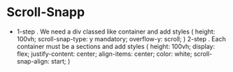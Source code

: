 # Scroll-Snapp

+ 1-step . We need a div classed like container and add styles (
  height: 100vh;
  scroll-snap-type: y mandatory;
  overflow-y: scroll;
) 
2-step . Each container must be a sections and add styles (
  height: 100vh;
  display: flex;
  justify-content: center;
  align-items: center;
  color: white;
  scroll-snap-align: start;
)
